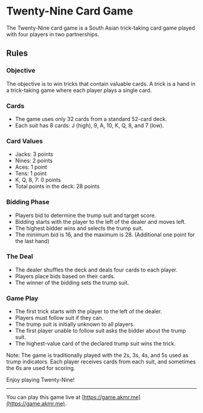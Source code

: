 # Twenty-Nine Card Game

The Twenty-Nine card game is a South Asian trick-taking card game played with four players in two partnerships.

## Rules

### Objective
The objective is to win tricks that contain valuable cards. A trick is a hand in a trick-taking game where each player plays a single card.

### Cards
- The game uses only 32 cards from a standard 52-card deck.
- Each suit has 8 cards: J (high), 9, A, 10, K, Q, 8, and 7 (low).

### Card Values
- Jacks: 3 points
- Nines: 2 points
- Aces: 1 point
- Tens: 1 point
- K, Q, 8, 7: 0 points
- Total points in the deck: 28 points

### Bidding Phase
- Players bid to determine the trump suit and target score.
- Bidding starts with the player to the left of the dealer and moves left.
- The highest bidder wins and selects the trump suit.
- The minimum bid is 16, and the maximum is 28. (Additional one point for the last hand)

### The Deal
- The dealer shuffles the deck and deals four cards to each player.
- Players place bids based on their cards.
- The winner of the bidding sets the trump suit.

### Game Play
- The first trick starts with the player to the left of the dealer.
- Players must follow suit if they can.
- The trump suit is initially unknown to all players.
- The first player unable to follow suit asks the bidder about the trump suit.
- The highest-value card of the declared trump suit wins the trick.

Note: The game is traditionally played with the 2s, 3s, 4s, and 5s used as trump indicators. Each player receives cards from each suit, and sometimes the 6s are used for scoring.

Enjoy playing Twenty-Nine!

---

You can play this game live at [https://game.akmr.me](https://game.akmr.me).
